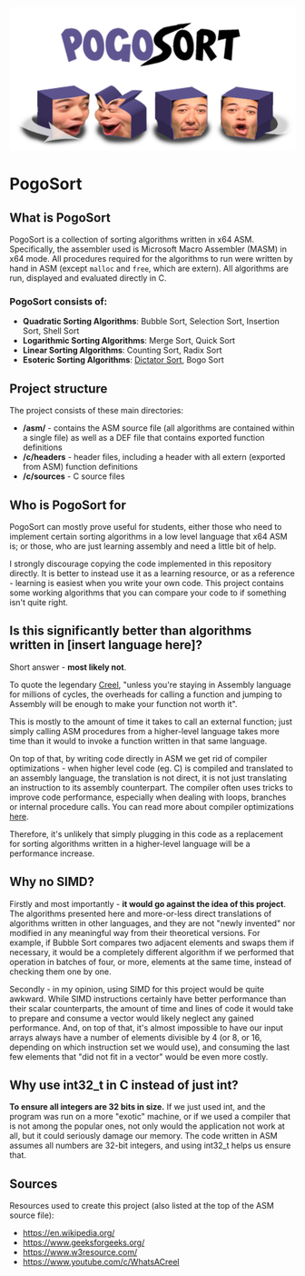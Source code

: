 <p align="center">
  <img src="pogosort.png?raw=true">
</p>

# PogoSort

## What is PogoSort
PogoSort is a collection of sorting algorithms written in x64 ASM. Specifically, the assembler used is Microsoft Macro Assembler (MASM) in x64 mode. All procedures required for the algorithms to run were written by hand in ASM (except `malloc` and `free`, which are extern). All algorithms are run, displayed and evaluated directly in C.

### PogoSort consists of:
- **Quadratic Sorting Algorithms**: Bubble Sort, Selection Sort, Insertion Sort, Shell Sort
- **Logarithmic Sorting Algorithms**: Merge Sort, Quick Sort
- **Linear Sorting Algorithms**: Counting Sort, Radix Sort
- **Esoteric Sorting Algorithms**: [Dictator Sort](https://github.com/gustavo-depaula/stalin-sort), Bogo Sort

## Project structure

The project consists of these main directories:
- **/asm/** - contains the ASM source file (all algorithms are contained within a single file) as well as a DEF file that contains exported function definitions
- **/c/headers** - header files, including a header with all extern (exported from ASM) function definitions
- **/c/sources** - C source files

## Who is PogoSort for

PogoSort can mostly prove useful for students, either those who need to implement certain sorting algorithms in a low level language that x64 ASM is; or those, who are just learning assembly and need a little bit of help.

I strongly discourage copying the code implemented in this repository directly. It is better to instead use it as a learning resource, or as a reference - learning is easiest when you write your own code. This project contains some working algorithms that you can compare your code to if something isn't quite right.

## Is this significantly better than algorithms written in [insert language here]?

Short answer - **most likely not**.

To quote the legendary [Creel](https://youtu.be/8_0tbkbSGRE?t=31), "unless you're staying in Assembly language for millions of cycles, the overheads for calling a function and jumping to Assembly will be enough to make your function not worth it".

This is mostly to the amount of time it takes to call an external function; just simply calling ASM procedures from a higher-level language takes more time than it would to invoke a function written in that same language.

On top of that, by writing code directly in ASM we get rid of compiler optimizations - when higher level code (eg. C) is compiled and translated to an assembly language, the translation is not direct, it is not just translating an instruction to its assembly counterpart. The compiler often uses tricks to improve code performance, especially when dealing with loops, branches or internal procedure calls. You can read more about compiler optimizations [here](https://www.ibm.com/docs/en/aix/7.1?topic=tuning-compiler-optimization-techniques).

Therefore, it's unlikely that simply plugging in this code as a replacement for sorting algorithms written in a higher-level language will be a performance increase.

## Why no SIMD?

Firstly and most importantly - **it would go against the idea of this project**. The algorithms presented here and more-or-less direct translations of algorithms written in other languages, and they are not "newly invented" nor modified in any meaningful way from their theoretical versions. For example, if Bubble Sort compares two adjacent elements and swaps them if necessary, it would be a completely different algorithm if we performed that operation in batches of four, or more, elements at the same time, instead of checking them one by one.

Secondly - in my opinion, using SIMD for this project would be quite awkward. While SIMD instructions certainly have better performance than their scalar counterparts, the amount of time and lines of code it would take to prepare and consume a vector would likely neglect any gained performance. And, on top of that, it's almost impossible to have our input arrays always have a number of elements divisible by 4 (or 8, or 16, depending on which instruction set we would use), and consuming the last few elements that "did not fit in a vector" would be even more costly.

## Why use int32_t in C instead of just int?

**To ensure all integers are 32 bits in size.** If we just used int, and the program was run on a more "exotic" machine, or if we used a compiler that is not among the popular ones, not only would the application not work at all, but it could seriously damage our memory. The code written in ASM assumes all numbers are 32-bit integers, and using int32_t helps us ensure that.

## Sources

Resources used to create this project (also listed at the top of the ASM source file):

- https://en.wikipedia.org/
- https://www.geeksforgeeks.org/
- https://www.w3resource.com/
- https://www.youtube.com/c/WhatsACreel
